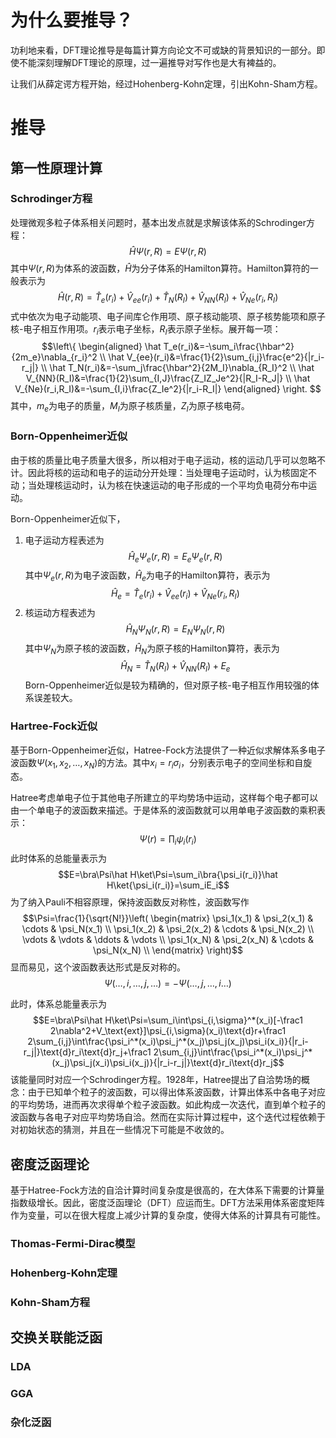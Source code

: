 # 为什么要推导？
功利地来看，DFT理论推导是每篇计算方向论文不可或缺的背景知识的一部分。即使不能深刻理解DFT理论的原理，过一遍推导对写作也是大有裨益的。

让我们从薛定谔方程开始，经过Hohenberg-Kohn定理，引出Kohn-Sham方程。
# 推导
## 第一性原理计算
### Schrodinger方程
处理微观多粒子体系相关问题时，基本出发点就是求解该体系的Schrodinger方程：$$\hat H\Psi(r,R)=E\Psi(r,R)$$其中$\Psi(r,R)$为体系的波函数，$\hat H$为分子体系的Hamilton算符。Hamilton算符的一般表示为$$\hat H(r,R)=\hat T_e(r_i)+\hat V_{ee}(r_i)+\hat T_N(R_I)+\hat V_{NN}(R_I)+\hat V_{Ne}(r_i,R_I)$$式中依次为电子动能项、电子间库仑作用项、原子核动能项、原子核势能项和原子核-电子相互作用项。$r_i$表示电子坐标，$R_I$表示原子坐标。展开每一项：
$$\left\{
\begin{aligned}
\hat T_e(r_i)&=-\sum_i\frac{\hbar^2}{2m_e}\nabla_{r_i}^2 \\
\hat V_{ee}(r_i)&=\frac{1}{2}\sum_{i,j}\frac{e^2}{|r_i-r_j|} \\
\hat T_N(r_i)&=-\sum_j\frac{\hbar^2}{2M_I}\nabla_{R_I}^2 \\
\hat V_{NN}(R_I)&=\frac{1}{2}\sum_{I,J}\frac{Z_IZ_Je^2}{|R_I-R_J|} \\
\hat V_{Ne}(r_i,R_I)&=-\sum_{I,i}\frac{Z_Ie^2}{|r_i-R_I|}
\end{aligned}
\right.
$$其中，$m_e$为电子的质量，$M_I$为原子核质量，$Z_I$为原子核电荷。
### Born-Oppenheimer近似
由于核的质量比电子质量大很多，所以相对于电子运动，核的运动几乎可以忽略不计。因此将核的运动和电子的运动分开处理：当处理电子运动时，认为核固定不动；当处理核运动时，认为核在快速运动的电子形成的一个平均负电荷分布中运动。

Born-Oppenheimer近似下，
1. 电子运动方程表述为$$\hat H_e\Psi_e(r,R)=E_e\Psi_e(r,R)$$其中$\Psi_e(r,R)$为电子波函数，$\hat H_e$为电子的Hamilton算符，表示为$$\hat H_e=\hat T_e(r_i)+\hat V_{ee}(r_i)+\hat V_{Ne}(r_i,R_I)$$
2. 核运动方程表述为$$\hat H_N\Psi_N(r,R)=E_N\Psi_N(r,R)$$其中$\Psi_N$为原子核的波函数，$\hat H_N$为原子核的Hamilton算符，表示为$$\hat H_N=\hat T_N(R_I)+\hat V_{NN}(R_I)+E_e$$
Born-Oppenheimer近似是较为精确的，但对原子核-电子相互作用较强的体系误差较大。
### Hartree-Fock近似
基于Born-Oppenheimer近似，Hatree-Fock方法提供了一种近似求解体系多电子波函数$\Psi(x_1,x_2,\dots,x_N)$的方法。其中$x_i=r_i\sigma_i$，分别表示电子的空间坐标和自旋态。

Hatree考虑单电子位于其他电子所建立的平均势场中运动，这样每个电子都可以由一个单电子的波函数来描述。于是体系的波函数就可以用单电子波函数的乘积表示：$$\Psi(r)=\prod_i\psi_i(r_i)$$此时体系的总能量表示为$$E=\bra\Psi\hat H\ket\Psi=\sum_i\bra{\psi_i(r_i)}\hat H\ket{\psi_i(r_i)}=\sum_iE_i$$
为了纳入Pauli不相容原理，保持波函数反对称性，波函数写作$$\Psi=\frac{1}{\sqrt{N!}}\left(
\begin{matrix}
\psi_1(x_1) & \psi_2(x_1) & \cdots & \psi_N(x_1) \\
\psi_1(x_2) & \psi_2(x_2) & \cdots & \psi_N(x_2) \\
\vdots & \vdots & \ddots & \vdots \\
\psi_1(x_N) & \psi_2(x_N) & \cdots & \psi_N(x_N) \\
\end{matrix}
\right)$$显而易见，这个波函数表达形式是反对称的。$$\Psi(\dots,i,\dots,j,\dots)=-\Psi(\dots,j,\dots,i\dots)$$

此时，体系总能量表示为$$E=\bra\Psi\hat H\ket\Psi=\sum_i\int\psi_{i,\sigma}^*(x_i)[-\frac1 2\nabla^2+V_\text{ext}]\psi_{i,\sigma}(x_i)\text{d}r+\frac1 2\sum_{i,j}\int\frac{\psi_i^*(x_i)\psi_j^*(x_j)\psi_j(x_j)\psi_i(x_i)}{|r_i-r_j|}\text{d}r_i\text{d}r_j+\frac1 2\sum_{i,j}\int\frac{\psi_i^*(x_i)\psi_j^*(x_j)\psi_j(x_i)\psi_i(x_j)}{|r_i-r_j|}\text{d}r_i\text{d}r_j$$
该能量同时对应一个Schrodinger方程。1928年，Hatree提出了自洽势场的概念：由于已知单个粒子的波函数，可以得出体系波函数，计算出体系中各电子对应的平均势场，进而再次求得单个粒子波函数。如此构成一次迭代，直到单个粒子的波函数与各电子对应平均势场自洽。然而在实际计算过程中，这个迭代过程依赖于对初始状态的猜测，并且在一些情况下可能是不收敛的。
## 密度泛函理论
基于Hatree-Fock方法的自洽计算时间复杂度是很高的，在大体系下需要的计算量指数级增长。因此，密度泛函理论（DFT）应运而生。DFT方法采用体系密度矩阵作为变量，可以在很大程度上减少计算的复杂度，使得大体系的计算具有可能性。
### Thomas-Fermi-Dirac模型

### Hohenberg-Kohn定理

### Kohn-Sham方程

## 交换关联能泛函
### LDA
### GGA

### 杂化泛函